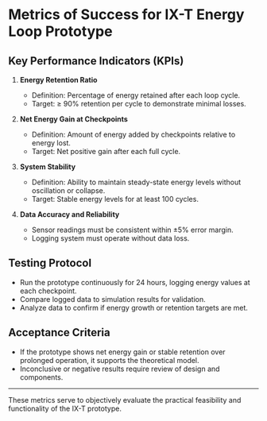 # Metrics of Success for IX-T Energy Loop Prototype

## Key Performance Indicators (KPIs)

1. **Energy Retention Ratio**  
   - Definition: Percentage of energy retained after each loop cycle.  
   - Target: ≥ 90% retention per cycle to demonstrate minimal losses.

2. **Net Energy Gain at Checkpoints**  
   - Definition: Amount of energy added by checkpoints relative to energy lost.  
   - Target: Net positive gain after each full cycle.

3. **System Stability**  
   - Definition: Ability to maintain steady-state energy levels without oscillation or collapse.  
   - Target: Stable energy levels for at least 100 cycles.

4. **Data Accuracy and Reliability**  
   - Sensor readings must be consistent within ±5% error margin.  
   - Logging system must operate without data loss.

## Testing Protocol

- Run the prototype continuously for 24 hours, logging energy values at each checkpoint.  
- Compare logged data to simulation results for validation.  
- Analyze data to confirm if energy growth or retention targets are met.

## Acceptance Criteria

- If the prototype shows net energy gain or stable retention over prolonged operation, it supports the theoretical model.  
- Inconclusive or negative results require review of design and components.

---

These metrics serve to objectively evaluate the practical feasibility and functionality of the IX-T prototype.
